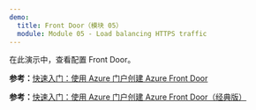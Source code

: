 ```yaml
---
demo:
  title: Front Door（模块 05）
  module: Module 05 - Load balancing HTTPS traffic
---
```

在此演示中，查看配置 Front Door。

**参考：**[快速入门：使用 Azure 门户创建 Azure Front Door](https://learn.microsoft.com/en-us/azure/frontdoor/create-front-door-portal)

**参考：**[快速入门：使用 Azure 门户创建 Azure Front Door（经典版）](https://learn.microsoft.com/en-us/azure/frontdoor/quickstart-create-front-door)

